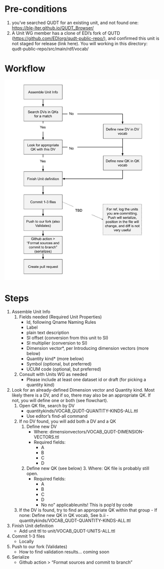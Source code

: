 # Pre-conditions 
1. you’ve searched QUDT for an existing unit, and not found one: https://ble-lter.github.io/QUDT_Browser/
2. A Unit WG member has a clone of EDI’s fork of QUTD (https://github.com/EDIorg/qudt-public-repo/), and confirmed this unit is not staged for release (link here). You will working in this directory: qudt-public-repo/src/main/rdf/vocab/

# Workflow
![workflow png](./Creat_Unit_workflow.svg)

# Steps
1. Assemble Unit Info
    1. Fields needed (Required Unit Properties)
        - Id, following Qname Naming Rules 
        - Label 
        - plain text description
        - SI offset (conversion from this unit to SI)
        - SI multiplier (conversion to SI)
        - Dimension vector*, per Introducing dimension vectors (more below)
        - Quantity kind* (more below)
        - Symbol (optional, but preferred)
        - UCUM code (optional, but preferred)
     2. Consult with Units WG as needed
        - Please include at least one dataset id or draft (for picking a quantity kind)
2. Look for an already-defined Dimension vector and Quantity kind. Most likely there is a DV, and if so, there may also be an appropriate QK. If not, you will define one or both (see flowchart).
   1. Open QK file, search by DV
        - quantitykinds/VOCAB_QUDT-QUANTITY-KINDS-ALL.ttl
        - Use editor’s find-all command
   2. If no DV found, you will add both a DV and a QK
        1. Define new DV
            - Where: dimensionvectors/VOCAB_QUDT-DIMENSION-VECTORS.ttl 
            - Required fields:
                - A
                - B
                - C
                - D
        2. Define new QK (see below)
            3.     Where: QK file is probably still open.
             - Required fields:
                - A
                - B
                - C
                - D
                - No no" applicableunits! This is pop’d by code
    3. If the DV is found, try to find an appropriate QK within that group
            - If none: Define new QK in QK vocab, See b.ii 
                - quantitykinds/VOCAB_QUDT-QUANTITY-KINDS-ALL.ttl
3. Finish Unit definition
    - Add unit ttl to unit/VOCAB_QUDT-UNITS-ALL.ttl
4. Commit 1-3 files
    - Locally
5. Push to our fork (Validates)
    - How to find validation results… coming soon
6. Serialize 
    - Github action > “Format sources and commit to branch” 
